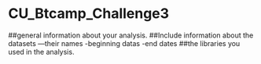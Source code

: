 # CU_Btcamp_Challenge3

##general information about your analysis. 
##Include information about the datasets
—their names 
-beginning datas
-end dates
##the libraries you used in the analysis.
